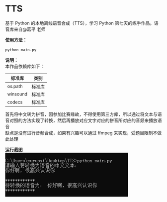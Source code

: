 # TTS

基于 Python 的本地离线语音合成（TTS），学习 Python 第七天的练手作品。语音库来自@葛平 老师

**使用方法：**

```python
python main.py
```

**说明：**  
本作品依赖库如下：  
  
| 标准库 | 类别 |
| ---- | ---- |
| os.path | 标准库 |
| winsound | 标准库 |
| codecs | 标准库 |

首先将中文转为拼音，因参加比赛缘故，不得使用第三方库，所以通过将文本与语音对照的方法实现了转换，然后再播放对应文字对应的拼音所对应的音频来播放语音  
缺点是没有进行音频合成，如果有兴趣可以通过 ffmpeg 来实现，受题目限制不做此处理

**运行截图**  
![效果展示](https://github.com/muruoxi2018/TTS/blob/master/1.png)
